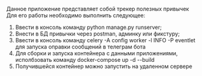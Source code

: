 Данное приложение представляет собой трекер полезных привычек
Для его работы необходимо выполнить следующее:
1. Ввести в консоль команду python manage.py runserver;
2. Внести в БД привычки через postman, админку или фикстуру;
3. Ввести в консоль команду celery -A config worker -l INFO -P eventlet для запуска оправки сообщений в телеграм бота
4. Для сборки и запуска контейнера с данными приложениями, исполбзовать команду docker-compose up -d --build
5. Получившейся контейнер можно запустить на удаленном сервере
